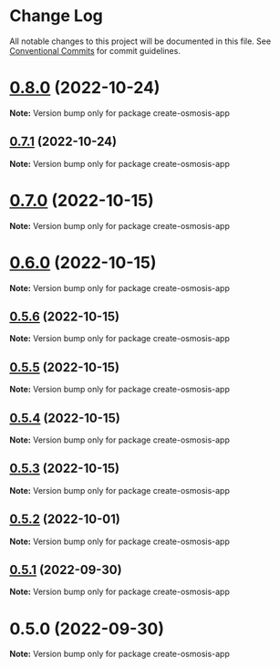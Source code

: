 # Change Log

All notable changes to this project will be documented in this file.
See [Conventional Commits](https://conventionalcommits.org) for commit guidelines.

# [0.8.0](https://github.com/cosmology-tech/create-cosmos-app/compare/create-osmosis-app@0.7.1...create-osmosis-app@0.8.0) (2022-10-24)

**Note:** Version bump only for package create-osmosis-app





## [0.7.1](https://github.com/cosmology-tech/create-cosmos-app/compare/create-osmosis-app@0.7.0...create-osmosis-app@0.7.1) (2022-10-24)

**Note:** Version bump only for package create-osmosis-app





# [0.7.0](https://github.com/cosmology-tech/create-cosmos-app/compare/create-osmosis-app@0.6.0...create-osmosis-app@0.7.0) (2022-10-15)

**Note:** Version bump only for package create-osmosis-app





# [0.6.0](https://github.com/cosmology-tech/create-cosmos-app/compare/create-osmosis-app@0.5.6...create-osmosis-app@0.6.0) (2022-10-15)

**Note:** Version bump only for package create-osmosis-app





## [0.5.6](https://github.com/cosmology-tech/create-cosmos-app/compare/create-osmosis-app@0.5.5...create-osmosis-app@0.5.6) (2022-10-15)

**Note:** Version bump only for package create-osmosis-app





## [0.5.5](https://github.com/cosmology-tech/create-cosmos-app/compare/create-osmosis-app@0.5.4...create-osmosis-app@0.5.5) (2022-10-15)

**Note:** Version bump only for package create-osmosis-app





## [0.5.4](https://github.com/cosmology-tech/create-cosmos-app/compare/create-osmosis-app@0.5.3...create-osmosis-app@0.5.4) (2022-10-15)

**Note:** Version bump only for package create-osmosis-app





## [0.5.3](https://github.com/cosmology-tech/create-cosmos-app/compare/create-osmosis-app@0.5.2...create-osmosis-app@0.5.3) (2022-10-15)

**Note:** Version bump only for package create-osmosis-app





## [0.5.2](https://github.com/cosmology-tech/create-cosmos-app/compare/create-osmosis-app@0.5.1...create-osmosis-app@0.5.2) (2022-10-01)

**Note:** Version bump only for package create-osmosis-app





## [0.5.1](https://github.com/cosmology-tech/create-cosmos-app/compare/create-osmosis-app@0.5.0...create-osmosis-app@0.5.1) (2022-09-30)

**Note:** Version bump only for package create-osmosis-app





# 0.5.0 (2022-09-30)

**Note:** Version bump only for package create-osmosis-app

